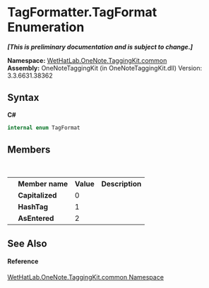 # TagFormatter.TagFormat Enumeration
 _**\[This is preliminary documentation and is subject to change.\]**_

**Namespace:**&nbsp;<a href="bcdbab9c-63d1-48a4-6937-af53fb8d9a55">WetHatLab.OneNote.TaggingKit.common</a><br />**Assembly:**&nbsp;OneNoteTaggingKit (in OneNoteTaggingKit.dll) Version: 3.3.6631.38362

## Syntax

**C#**<br />
``` C#
internal enum TagFormat
```


## Members
&nbsp;<table><tr><th></th><th>Member name</th><th>Value</th><th>Description</th></tr><tr><td /><td target="F:WetHatLab.OneNote.TaggingKit.common.TagFormatter.TagFormat.Capitalized">**Capitalized**</td><td>0</td><td /></tr><tr><td /><td target="F:WetHatLab.OneNote.TaggingKit.common.TagFormatter.TagFormat.HashTag">**HashTag**</td><td>1</td><td /></tr><tr><td /><td target="F:WetHatLab.OneNote.TaggingKit.common.TagFormatter.TagFormat.AsEntered">**AsEntered**</td><td>2</td><td /></tr></table>

## See Also


#### Reference
<a href="bcdbab9c-63d1-48a4-6937-af53fb8d9a55">WetHatLab.OneNote.TaggingKit.common Namespace</a><br />
